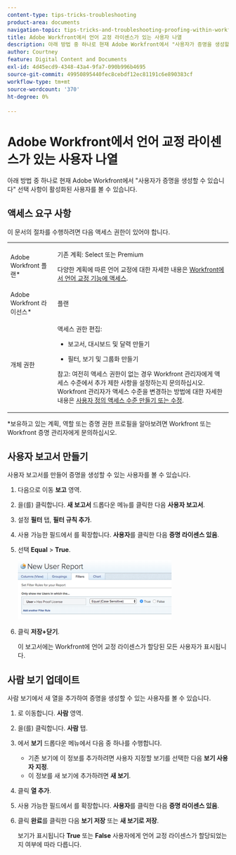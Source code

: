 ```yaml
---
content-type: tips-tricks-troubleshooting
product-area: documents
navigation-topic: tips-tricks-and-troubleshooting-proofing-within-workfront
title: Adobe Workfront에서 언어 교정 라이센스가 있는 사용자 나열
description: 아래 방법 중 하나로 현재 Adobe Workfront에서 "사용자가 증명을 생성할 수 있습니다" 선택 사항이 활성화된 사용자를 볼 수 있습니다.
author: Courtney
feature: Digital Content and Documents
exl-id: 4d45ecd9-4348-43a4-9fa7-090b996b4695
source-git-commit: 49950895440fec8cebdf12ec81191c6e890383cf
workflow-type: tm+mt
source-wordcount: '370'
ht-degree: 0%

---
```


# Adobe Workfront에서 언어 교정 라이센스가 있는 사용자 나열

아래 방법 중 하나로 현재 Adobe Workfront에서 &quot;사용자가 증명을 생성할 수 있습니다&quot; 선택 사항이 활성화된 사용자를 볼 수 있습니다.

## 액세스 요구 사항

이 문서의 절차를 수행하려면 다음 액세스 권한이 있어야 합니다.

<table style="table-layout:auto"> 
 <col> 
 <col> 
 <tbody> 
  <tr> 
   <td role="rowheader">Adobe Workfront 플랜*</td> 
   <td> <p>기존 계획: Select 또는 Premium</p> <p>다양한 계획에 따른 언어 교정에 대한 자세한 내용은 <a href="/help/quicksilver/administration-and-setup/manage-workfront/configure-proofing/access-to-proofing-functionality.md" class="MCXref xref">Workfront에서 언어 교정 기능에 액세스</a>.</p> </td> 
  </tr> 
  <tr> 
   <td role="rowheader">Adobe Workfront 라이선스*</td> 
   <td> <p>플랜</p> </td> 
  </tr> 
  <tr> 
   <td role="rowheader">개체 권한</td> 
   <td> <p>액세스 권한 편집:</p> 
    <ul> 
     <li> <p>보고서, 대시보드 및 달력 만들기</p> </li> 
     <li> <p>필터, 보기 및 그룹화 만들기</p> </li> 
    </ul> <p>참고: 여전히 액세스 권한이 없는 경우 Workfront 관리자에게 액세스 수준에서 추가 제한 사항을 설정하는지 문의하십시오. Workfront 관리자가 액세스 수준을 변경하는 방법에 대한 자세한 내용은 <a href="../../../administration-and-setup/add-users/configure-and-grant-access/create-modify-access-levels.md" class="MCXref xref">사용자 정의 액세스 수준 만들기 또는 수정</a>.</p> </td> 
  </tr> 
 </tbody> 
</table>

&#42;보유하고 있는 계획, 역할 또는 증명 권한 프로필을 알아보려면 Workfront 또는 Workfront 증명 관리자에게 문의하십시오.

## 사용자 보고서 만들기

사용자 보고서를 만들어 증명을 생성할 수 있는 사용자를 볼 수 있습니다.

1. 다음으로 이동 **보고** 영역.
1. 을(를) 클릭합니다. **새 보고서** 드롭다운 메뉴를 클릭한 다음 **사용자 보고서**.

1. 설정 **필터** 탭, **필터 규칙 추가**.

1. 사용 가능한 필드에서 를 확장합니다. **사용자**&#x200B;를 클릭한 다음 **증명 라이센스 있음**.

1. 선택 **Equal** > **True**.

   ![report_propoflicenses.png](assets/report-prooflicenses-350x135.png)

1. 클릭 **저장+닫기**.

   이 보고서에는 Workfront에 언어 교정 라이센스가 할당된 모든 사용자가 표시됩니다.

## 사람 보기 업데이트

사람 보기에서 새 열을 추가하여 증명을 생성할 수 있는 사용자를 볼 수 있습니다.

1. 로 이동합니다. **사람** 영역.
1. 을(를) 클릭합니다. **사람** 탭.
1. 에서 **보기** 드롭다운 메뉴에서 다음 중 하나를 수행합니다.

   * 기존 보기에 이 정보를 추가하려면 사용자 지정할 보기를 선택한 다음 **보기 사용자 지정**.
   * 이 정보를 새 보기에 추가하려면 **새 보기**.

1. 클릭 **열 추가**.
1. 사용 가능한 필드에서 를 확장합니다. **사용자**&#x200B;를 클릭한 다음 **증명 라이센스 있음**.

1. 클릭 **완료**&#x200B;를 클릭한 다음 **보기 저장** 또는 **새 보기로 저장**.

   보기가 표시됩니다 **True** 또는 **False** 사용자에게 언어 교정 라이센스가 할당되었는지 여부에 따라 다릅니다.
